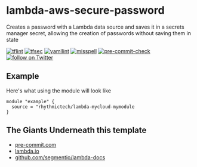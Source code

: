 # lambda-aws-secure-password
Creates a password with a Lambda data source and saves it in a secrets manager secret, allowing the creation of passwords without saving them in state

[![tflint](https://github.com/rhythmictech/lambda-aws-secure-password/workflows/tflint/badge.svg?branch=main&event=push)](https://github.com/rhythmictech/lambda-aws-secure-password/actions?query=workflow%3Atflint+event%3Apush+branch%3Amain)
[![tfsec](https://github.com/rhythmictech/lambda-aws-secure-password/workflows/tfsec/badge.svg?branch=main&event=push)](https://github.com/rhythmictech/lambda-aws-secure-password/actions?query=workflow%3Atfsec+event%3Apush+branch%3Amain)
[![yamllint](https://github.com/rhythmictech/lambda-aws-secure-password/workflows/yamllint/badge.svg?branch=main&event=push)](https://github.com/rhythmictech/lambda-aws-secure-password/actions?query=workflow%3Ayamllint+event%3Apush+branch%3Amain)
[![misspell](https://github.com/rhythmictech/lambda-aws-secure-password/workflows/misspell/badge.svg?branch=main&event=push)](https://github.com/rhythmictech/lambda-aws-secure-password/actions?query=workflow%3Amisspell+event%3Apush+branch%3Amain)
[![pre-commit-check](https://github.com/rhythmictech/lambda-aws-secure-password/workflows/pre-commit-check/badge.svg?branch=main&event=push)](https://github.com/rhythmictech/lambda-aws-secure-password/actions?query=workflow%3Apre-commit-check+event%3Apush+branch%3Amain)
<a href="https://twitter.com/intent/follow?screen_name=RhythmicTech"><img src="https://img.shields.io/twitter/follow/RhythmicTech?style=social&logo=twitter" alt="follow on Twitter"></a>

## Example
Here's what using the module will look like
```hcl
module "example" {
  source = "rhythmictech/lambda-mycloud-mymodule
}
```

## The Giants Underneath this template
- [pre-commit.com](pre-commit.com)
- [lambda.io](lambda.io)
- [github.com/segmentio/lambda-docs](github.com/segmentio/lambda-docs)
